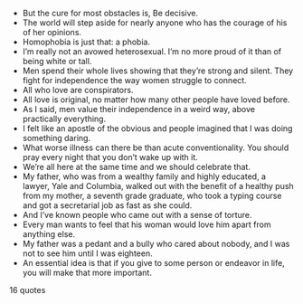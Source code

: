  - But the cure for most obstacles is, Be decisive.
 - The world will step aside for nearly anyone who has the courage of his of her opinions.
 - Homophobia is just that: a phobia.
 - I’m really not an avowed heterosexual. I’m no more proud of it than of being white or tall.
 - Men spend their whole lives showing that they’re strong and silent. They fight for independence the way women struggle to connect.
 - All who love are conspirators.
 - All love is original, no matter how many other people have loved before.
 - As I said, men value their independence in a weird way, above practically everything.
 - I felt like an apostle of the obvious and people imagined that I was doing something daring.
 - What worse illness can there be than acute conventionality. You should pray every night that you don’t wake up with it.
 - We’re all here at the same time and we should celebrate that.
 - My father, who was from a wealthy family and highly educated, a lawyer, Yale and Columbia, walked out with the benefit of a healthy push from my mother, a seventh grade graduate, who took a typing course and got a secretarial job as fast as she could.
 - And I’ve known people who came out with a sense of torture.
 - Every man wants to feel that his woman would love him apart from anything else.
 - My father was a pedant and a bully who cared about nobody, and I was not to see him until I was eighteen.
 - An essential idea is that if you give to some person or endeavor in life, you will make that more important.

16 quotes